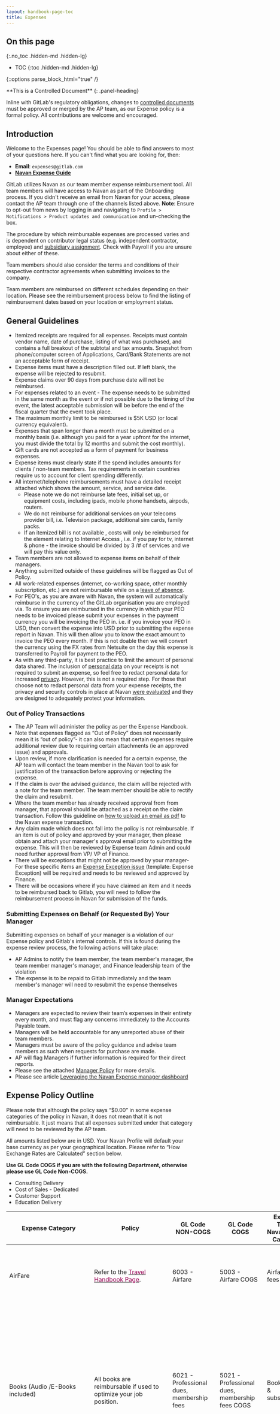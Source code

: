 ```yaml
---
layout: handbook-page-toc
title: Expenses
---
```

<link rel="stylesheet" type="text/css" href="/stylesheets/biztech.css" />

## On this page
{:.no_toc .hidden-md .hidden-lg}

- TOC
{:toc .hidden-md .hidden-lg}

{::options parse_block_html="true" /}

<div class="panel panel-gitlab-orange">
**This is a Controlled Document**
{: .panel-heading}
<div class="panel-body">

Inline with GitLab's regulatory obligations, changes to [controlled documents](/handbook/security/controlled-document-procedure.html) must be approved or merged by the AP team, as our Expense policy is a formal policy. All contributions are welcome and encouraged.

</div>
</div>

## <i class="far fa-paper-plane" id="biz-tech-icons"></i> Introduction

Welcome to the Expenses page! You should be able to find answers to most of your questions here. If you can't find what you are looking for, then:  

- **Email**: `expenses@gitlab.com`
- [**Navan Expense Guide**](https://about.gitlab.com/handbook/business-technology/enterprise-applications/guides/navan-expense-guide/)

GitLab utilizes Navan as our team member expense reimbursement tool. All team members will have access to Navan as part of the Onboarding process. If you didn't receive an email from Navan for your access, please contact the AP team through one of the channels listed above.
**Note**: Ensure to opt-out from news by logging in and navigating to `Profile > Notifications > Product updates and communication` and un-checking the box.

The procedure by which reimbursable expenses are processed varies and is dependent on contributor legal status (e.g. independent contractor, employee) and [subsidiary assignment](/handbook/tax/#tax-procedure-for-maintenance-of-gitlabs-corporate-structure). Check with Payroll if you are unsure about either of these.

Team members should also consider the terms and conditions of their respective contractor agreements when submitting invoices to the company.

Team members are reimbursed on different schedules depending on their location. Please see the reimbursement process below to find the listing of reimbursement dates based on your location or employment status.

## <i class="far fa-flag" id="biz-tech-icons"></i> General Guidelines

* Itemized receipts are required for all expenses.  Receipts must contain vendor name, date of purchase, listing of what was purchased, and contains a full breakout of the subtotal and tax amounts. Snapshot from phone/computer screen of Applications, Card/Bank Statements are not an acceptable form of receipt.
* Expense items must have a description filled out. If left blank, the expense will be rejected to resubmit.
* Expense claims over 90 days from purchase date will not be reimbursed.
* For expenses related to an event - The expense needs to be submitted in the same month as the event or if not possible due to the timing of the event, the latest acceptable submission will be before the end of the fiscal quarter that the event took place.
* The maximum monthly limit to be reimbursed is $5K USD (or local currency equivalent).
* Expenses that span longer than a month must be submitted on a monthly basis (i.e. although you paid for a year upfront for the internet, you must divide the total by 12 months and submit the cost monthly).
* Gift cards are not accepted as a form of payment for business expenses.
* Expense items must clearly state if the spend includes amounts for clients / non-team members. Tax requirements in certain countries require us to account for client spending differently.
* All internet/telephone reimbursements must have a detailed receipt attached which shows the amount, service, and service date.
   - Please note we do not reimburse late fees, initial set up, or equipment costs, including ipads, mobile phone handsets, airpods, routers.
   - We do not reimburse for additional services on your telecoms provider bill, i.e. Television package, additional sim cards, family packs.
   - If an itemized bill is not available , costs will only be reimbursed for the element relating to Internet Access , i.e. if you pay for tv, internet & phone - the invoice should be divided by 3 /# of services and we will pay this value only.
* Team members are not allowed to expense items on behalf of their managers.
* Anything submitted outside of these guidelines will be flagged as Out of Policy.
* All work-related expenses (internet, co-working space, other monthly subscription, etc.) are not reimbursable while on a [leave of absence](https://about.gitlab.com/handbook/people-policies/leave-of-absence/).
* For PEO's, as you are aware with Navan, the system will automatically reimburse in the currency of the GitLab organisation you are employed via. To ensure you are reimbursed in the currency in which your PEO needs to be invoiced please submit your expenses in the payment currency you will be invoicing the PEO in. i.e. if you invoice your PEO in USD, then convert the expense into USD prior to submitting the expense report in Navan. This will then allow you to know the exact amount to invoice the PEO every month. If this is not doable then we will convert the currency using the FX rates from Netsuite on the day this expense is transferred to Payroll for payment to the PEO.
* As with any third-party, it is best practice to limit the amount of personal data shared. The inclusion of [personal data](https://about.gitlab.com/handbook/security/data-classification-standard.html#data-classification-definitions) on your receipts is not required to submit an expense, so feel free to redact personal data for increased [privacy](https://about.gitlab.com/handbook/legal/privacy/#what-data-privacy-means).  However, this is not a required step. For those that choose not to redact personal data from your expense receipts, the privacy and security controls in place at Navan [were evaluated](https://about.gitlab.com/handbook/security/security-assurance/security-risk/third-party-risk-management.html) and they are designed to adequately protect your information.

### Out of Policy Transactions

* The AP Team will administer the policy as per the Expense Handbook.
* Note that expenses flagged as “Out of Policy” does not necessarily mean it is “out of policy”- it can also mean that certain expenses require additional review due to requiring certain attachments (ie an approved issue) and approvals.
* Upon review, if more clarification is needed for a certain expense, the AP team will contact the team member in the Navan tool to ask for justification of the transaction before approving or rejecting the expense.
* If the claim is over the advised guidance, the claim will be rejected with a note for the team member.  The team member should be able to rectify the claim and resubmit.
* Where the team member has already received approval from from manager, that approval should be attached as a receipt on the claim transaction. Follow this guideline on [how to upload an email as pdf](https://docs.google.com/document/d/1QTEd2i7CitCWh1re82bZHUTypyAdnyRLTcmBSIbY5WE/edit) to the Navan expense transaction.
* Any claim made which does not fall into the policy is not reimbursable. If an item is out of policy and approved by your manager, then please obtain and attach your manager's approval email prior to submitting the expense. This will then be reviewed by Expense team Admin and could need further approval from VP/ VP of Finance.
* There will be exceptions that might not be approved by your manager- For these specific items an [Expense Exception issue](https://gitlab.com/gitlab-com/Finance-Division/ap-team/ap-project/-/issues/new) (template: Expense Exception) will be required and needs to be reviewed and approved by Finance.
* There will be occasions where if you have claimed an item and it needs to be reimbursed back to Gitlab, you will need to follow the reimbursement process in Navan for submission of the funds.

### Submitting Expenses on Behalf (or Requested By) Your Manager

Submitting expenses on behalf of your manager is a violation of our Expense policy and Gitlab's internal controls. If this is found during the expense review process, the following actions will take place:
- AP Admins to notify the team member, the team member's manager, the team member manager's manager, and Finance leadership team of the violation
- The expense is to be repaid to Gitlab immediately and the team member's manager will need to resubmit the expense themselves

### Manager Expectations

* Managers are expected to review their team’s expenses in their entirety every month, and must flag any concerns immediately to the Accounts Payable team.
* Managers will be held accountable for any unreported abuse of their team members.
* Managers must be aware of the policy guidance and advise team members as such when requests for purchase are made.
* AP will flag Managers if further information is required for their direct reports.
* Please see the attached [Manager Policy](https://docs.google.com/document/d/1HQF-_fDIkjsmq-ExsFQwwTW-x8rocGKSDRZVdMYQudA/edit) for more details.
* Please see article [Leveraging the Navan Expense manager dashboard](https://about.gitlab.com/handbook/business-technology/enterprise-applications/guides/navan-expense-guide/#leveraging-the-navan-expense-manager-dashboard-available-in-the-desktop-browser-only)

## Expense Policy Outline

Please note that although the policy says “$0.00” in some expense categories of the policy in Navan,  it does not mean that it is not reimbursable. It just means that all expenses submitted under that category will need to be reviewed by the AP team.

All amounts listed below are in USD. Your Navan Profile will default your base currency as per your geographical location.  Please refer to “How Exchange Rates are Calculated” section below.

**Use GL Code COGS if you are with the following Department, otherwise please use GL Code Non-COGS.**
   - Consulting Delivery
   - Cost of Sales - Dedicated
   - Customer Support
   - Education Delivery

<table class="tg" style="undefined;table-layout: fixed; width: 820px">
<colgroup>
<col style="width: 100px">
<col style="width: 200px">
<col style="width: 100px">
<col style="width: 100px">
<col style="width: 100px">
<col style="width: 220px">
</colgroup>
<thead>
  <tr>
    <th class="tg-fymr">Expense Category</th>
    <th class="tg-fymr">Policy</th>
    <th class="tg-fymr">GL Code NON-COGS</th>
    <th class="tg-fymr">GL Code COGS</th>
    <th class="tg-fymr">Expense Type / Navan Policy Category</th>
    <th class="tg-fymr"><span style="font-weight:bold">Limit</span></th>
  </tr>
</thead>
<tbody>
  <tr>
    <td class="tg-btxf">AirFare</td>
    <td class="tg-btxf">Refer to the <a href="https://about.gitlab.com/handbook/travel/"><span style="color:#905">Travel Handbook Page</span></a>.</td>
    <td class="tg-btxf">6003 - Airfare</td>
    <td class="tg-btxf">5003 - Airfare COGS</td>
    <td class="tg-btxf">Airfare &amp; fees</td>
    <td class="tg-btxf">- To be booked in Navan.<br> - When booked outside Navan - will flag approval required by AP Admin.</td>
  </tr>
  <tr>
    <td class="tg-0pky">Books (Audio /E-Books included)</td>
    <td class="tg-0pky">All books are reimbursable if used to optimize your job position.</td>
    <td class="tg-0pky">6021 - Professional dues, membership fees</td>
    <td class="tg-0pky">5021 - Professional dues, membership fees COGS</td>
    <td class="tg-0pky">Books, dues &amp; subscriptions</td>
    <td class="tg-0pky">Approval required by AP Admin for Navan for all purchases to ensure reasonableness of expense.<br> -  $15 per quarter. Expenses higher than this limit require manager's approval via email. The email should be attached to the expense transaction as an additional receipt.</td>
  </tr>
  <tr>
    <td class="tg-btxf">Business Cards</td>
    <td class="tg-btxf">Business cards are ordered from Moo as per the instructions provided by the People Connect team. Urgent Business cards needed for the day of start can be requested by emailing <a href="mailto:&#112;&#101;&#x6f;&#x70;&#108;&#101;&#x2d;&#101;&#x78;&#x70;&#64;&#103;&#105;&#x74;&#x6c;&#97;&#x62;&#46;&#99;&#111;&#x6d;"><span style="color:#905">people-connect@gitlab.com</span></a>. As a last resort, Moo does offer 3 to 4 Day Express service.</td>
    <td class="tg-btxf">6040 - Office Supplies</td>
    <td class="tg-btxf">5040 - Office Supplies COGS</td>
    <td class="tg-btxf">Office Supplies</td>
    <td class="tg-btxf">To be ordered via Moo, attach receipt from Moo. Refer to the <a href="https://internal.gitlab.com/handbook/people-group/people-operations/people-connect/frequently_requested/#ordering-business-cards"><span style="color:#905">Ordering Business Cards</span></a>.<br> -  $15 per quarter. Expenses higher than this limit require manager's approval via email. The email should be attached to the expense transaction as an additional receipt.</td>
  </tr>
  <tr>
    <td class="tg-0pky">Car Rental</td>
    <td class="tg-0pky">Refer to the <a href="https://about.gitlab.com/handbook/travel/"><span style="color:#905">Travel Handbook Page</span></a>.</td>
    <td class="tg-0pky">6063 - Taxis, Car Service, Public Transportation</td>
    <td class="tg-0pky">5063 - Taxis, Car Service, Public Transportation COGS</td>
    <td class="tg-0pky">Rental cars</td>
    <td class="tg-0pky">- To be booked in Navan.<br> - When booked outside Navan - will flag approval required by AP Admin.</td>
  </tr>
  <tr>
    <td class="tg-btxf">Co-Working Space</td>
    <td class="tg-btxf">Coworking space is reimbursable. Up to 5 One-off Days in a calendar month related to co-working space do not require Manager or Finance approval. If more than 5 days are booked in the month, then Manager and Finance approval (via email to <a href="mailto:&#x65;&#x78;&#x70;&#101;&#110;&#x73;&#101;&#115;&#64;&#103;&#105;&#116;&#x6c;&#97;&#x62;&#x2e;&#99;&#111;&#109;"><span style="color:#905">expenses@gitlab.com</span></a> ) is required and need to be obtained prior to submission of expense. No contracts are allowed to be under the GitLab name and it must be under team members. Gitlab will not cover security deposits or advance payments for co-working space. The co-working space must be submitted monthly in the month it pertains to.</td>
    <td class="tg-btxf">6076 - Co Working Space</td>
    <td class="tg-btxf">5076 - Co Working Space COGS</td>
    <td class="tg-btxf">Other</td>
    <td class="tg-btxf">- $700.00 Limit per month.<br> - The space should be located near the team member’s primary residence in their country of employment, with exception to One-off days (day passes) if team member is traveling for business.<br> - Full receipts to be provided.<br> - Copy of approved email must be submitted with first month submission.<br> - Parking, meals, beverages, access cards and other additional expenses in a co-working facility are not reimbursable. Only the rent for the space is reimbursable.<br> - If co-working space is used together with a combination of working from home, we will allow the reimbursement of the internet cost for where you spend most of your time. i.e. if you expense a co-working space for a full month then internet for home cannot be expensed. If you expense co-work for a few days in a month then home internet can be expensed in full.</td>
  </tr>
  <tr>
    <td class="tg-0pky">Conferences</td>
    <td class="tg-0pky">All costs associated with attending a conference to represent GitLab are reimbursable and an approved <a href="https://about.gitlab.com/handbook/total-rewards/benefits/general-and-entity-benefits/growth-and-development/"><span style="color:#905">completed G&amp;D issue</span></a> will need to be noted in the expense report upon submission. Select classification or tag “Growth and Development” in Navan when you create expenses.</td>
    <td class="tg-0pky">6065 - Training &amp; Development</td>
    <td class="tg-0pky">5065 - Training &amp; Development COGS</td>
    <td class="tg-0pky">Conference attendance</td>
    <td class="tg-0pky">- Needs to have approved G&amp;D Development issue.<br> - AP Admin needs to review expense for approved issue.<br> - No conference expense should be allowed outside of G&D, unless the team member was a speaker for an event.</td>
  </tr>
  <tr>
    <td class="tg-btxf">Equipment</td>
    <td class="tg-btxf">Please refer to our <a href="https://about.gitlab.com/handbook/finance/procurement/office-equipment-supplies/"><span style="color:#905">Home Office Equipment Handbook Page</span></a>.</td>
    <td class="tg-btxf">6016 - Computer &amp; Office Equipment - Expensed</td>
    <td class="tg-btxf">5016 - Computer &amp; Office Equipment - Expensed COGS</td>
    <td class="tg-btxf">Work from home</td>
    <td class="tg-btxf">- For Year 1 ($1,500.00) Stipend through Virtual Card.<br> - Year 2 onwards ($500.00) - Expensed via Navan.</td>
  </tr>
  <tr>
    <td class="tg-0pky">Get Together/Visiting Grant</td>
    <td class="tg-0pky">Please refer to our <a href="https://about.gitlab.com/handbook/incentives/#get-together-grant"><span style="color:#905">Incentives at Gitlab Handbook Page</span></a></td>
    <td class="tg-0pky">6039 - Get Togethers</td>
    <td class="tg-0pky">5039 - Get Together COGS</td>
    <td class="tg-0pky">Team events &amp; meals</td>
    <td class="tg-0pky">Set by management when available.</td>
  </tr>
  <tr>
    <td class="tg-btxf">Gifts for Significant Life Events and Team Member Gifts</td>
    <td class="tg-btxf">Please refer to our <a href="https://about.gitlab.com/handbook/people-group/celebrations/"><span style="color:#905">Celebrations and Significant Life Events Handbook Page</span></a>.</td>
    <td class="tg-btxf">6028 - Gifts internal</td>
    <td class="tg-btxf">5028 - Gifts Internal COGS</td>
    <td class="tg-btxf">Gifts - internal</td>
    <td class="tg-btxf">- Gift Cards/Cash are not Allowed; Qualified gifts are capped at $125 per transaction.<br> - Approval required by AP Admin for Navan for all purchases.</td>
  </tr>
  <tr>
    <td class="tg-0pky">Hotel</td>
    <td class="tg-0pky">Refer to the <a href="https://about.gitlab.com/handbook/travel/"><span style="color:#905">Travel Handbook Page</span></a>.</td>
    <td class="tg-0pky">6027 - Hotels &amp; Lodging</td>
    <td class="tg-0pky">5027 - Hotels &amp; Lodging COGS</td>
    <td class="tg-0pky">Lodging</td>
    <td class="tg-0pky">- To be booked in Navan.<br> - When booked outside Navan - approval required by AP Admin.</td>
  </tr>
  <tr>
    <td class="tg-btxf">Internet</td>
    <td class="tg-btxf">Monthly service charges for the internet are reimbursable, but GitLab will not reimburse for any initial setup/change fees. Please expense internet costs monthly, reflecting current charges only (even if you pay by a different cadence).<br><br><span style="font-weight:bold">For team members in the Netherlands:</span> if you have not already completed the form as part of onboarding with our Netherlands payroll provider, fill in and sign the <a href="https://docs.google.com/a/gitlab.com/document/d/1J70geARMCjRt_SfxIY6spdfpTbv_1v_KDeJtGRQ6JmM/edit#heading=h.5x5ssjstqpkq"><span style="color:#905">Regeling Internet Thuis</span></a> form and send it to the HRSavvy team at <a href="mailto:&#112;&#101;&#111;&#x70;&#108;&#x65;&#x2d;&#x65;&#x78;&#112;&#64;&#x67;&#x69;&#x74;&#108;&#97;&#x62;&#x2e;&#99;&#x6f;&#109;"><span style="color:#905">payroll@savvy-group.eu</span></a>. Please do not expense your Internet costs via Navan - these will be rejected.<br><br>If your address changes or the amount changes, please send a new form to the HRSavvy team, along with the invoice/letter for processing.<br><br>This is a taxable expense for GitLab Ltd. team members assuming that the internet connection is used partially for personal use as well as business use.</td>
    <td class="tg-btxf">6031 - Internet</td>
    <td class="tg-btxf">5031 - Internet COGS</td>
    <td class="tg-btxf">Internet access</td>
    <td class="tg-btxf">- Policy is set at $80, anything over that amount will still be considered for approval as we know there are exceptions, and will be checked and approved on an individual basis depending on the user's circumstances, i.e. location etc.<br>- Itemized Receipt required.<br>- If an itemized bill is not available, costs will only be reimbursed for the element relating to Internet Access, i.e. if you pay for tv, internet and phone, the invoice should be divided by 3/# of services and we will pay this value only.<br>- No monthly hardware costs for internet service is reclaimable.<br>- If co-working space is used together with a combination of working from home, we will allow the reimbursement of the internet cost for where you spend most of your time. i.e. if you expense a co-working space for a full month then internet for home cannot be expensed. If you expense co-work for a few days in a month then home internet can be expensed in full.<br></td>
  </tr>
  <tr>
    <td class="tg-0pky">Laptops, insurance and repairs</td>
    <td class="tg-0pky">All laptops are purchased through GitLab unless an employee is in a region where GitLab cannot deliver a laptop. Team member laptops can be refreshed after three years of employment. If a team member needs a replacement laptop due to damage, they must reach out to IT via an issue before purchasing a new one. See <a href="/handbook/business-technology/team-member-enablement/onboarding-access-requests/#laptops"><span style="color:#905">Laptop handbook page</span></a> for your reference.<br><br><span style="font-weight:bold">Repairs to company issued equipment</span><br><br>If you need to replace a battery or something small that does not affect the productivity or speed of the device, please go ahead and get that small item replaced and expensed. The category to use in Navan is 'Tools and Materials'. Please get approval from your Manager if your equipment appears to be damaged, defective, or in need of repair. Business Operations can advise on next steps to ensure you have the proper equipment to work.For loaner laptops: Do not hesitate when expensing a loaner laptop while your primary laptop is being repaired. Use your best judgment identifying a local vendor. Please check out our <a href="/handbook/business-technology/team-member-enablement/onboarding-access-requests/#laptop-repair"><span style="color:#905">Laptop Repair</span></a> page for more info.</td>
    <td class="tg-0pky">1403 - Computer and Office Equipment (Laptop Purchase)<br><br>6016 - Computer and Office Equipment - Expense (Laptop Repair)</td>
    <td class="tg-0pky">1403 - Computer and Office Equipment (Laptop Purchase )<br><br>5016 - Computer and Office Equipment - Expense (Laptop Repair) COGS</td>
    <td class="tg-0pky">Tools and Materials</td>
    <td class="tg-0pky">- Needs to have approved issue from IT team.<br>- AP Admin needs to review expense for approved issue.</td>
  </tr>
  <tr>
    <td class="tg-btxf">Marketing- related expenses</td>
    <td class="tg-btxf">Small purchases for marketing events which are under $2,500 USD and which cannot be paid through the Procurement Process (Zip) are reimbursable.</td>
    <td class="tg-btxf">Multiple- will be required to choose GL account</td>
    <td class="tg-btxf">Multiple- will be required to choose GL account</td>
    <td class="tg-btxf">Other</td>
    <td class="tg-btxf">- Up to $2500 can be expensed via Navan.<br>- &gt;$2500 needs to go through procurement process in <a href="handbook/business-technology/enterprise-applications/guides/zip-guide/"><span style="color:#905">Zip</span></a>.</td>
  </tr>
  <tr>
    <td class="tg-0pky">Meals with Clients and Partners</td>
    <td class="tg-0pky">These are reimbursable, however team members should use their discretion while claiming meals with clients and partners.</td>
    <td class="tg-0pky">6013 - Business Meals &amp; Entertainment</td>
    <td class="tg-0pky">5013 - Business Meals &amp; Entertainment COGS</td>
    <td class="tg-0pky">Entertaining clients</td>
    <td class="tg-0pky">$50 limit per person for lunch and $100 limit per person for dinner.</td>
  </tr>
  <tr>
    <td class="tg-btxf">Meals: Company Provided while Traveling</td>
    <td class="tg-btxf">To be used for team activities and food/beverages associated with travel. Refer to our <a href="https://about.gitlab.com/handbook/travel/"><span style="color:#905">Travel Handbook Page</span></a></td>
    <td class="tg-btxf">6041 - Meals - Company Provided</td>
    <td class="tg-btxf">5041 - Meals - Company Provided COGS</td>
    <td class="tg-btxf">Traveling: meals for myself</td>
    <td class="tg-btxf">$100 per day.</td>
  </tr>
  <tr>
    <td class="tg-0pky">Mileage</td>
    <td class="tg-0pky">Mileage is reimbursed according to local law: US rate per mile, rate per km in the Netherlands, or rate in Belgium. Refer to "How Mileage Rates are Based" section below.</td>
    <td class="tg-0pky">6046 - Parking, Gas, Tolls, Mileage</td>
    <td class="tg-0pky">5046 - Parking, Gas, Tolls, Mileage COGS</td>
    <td class="tg-0pky">Distance Driven</td>
    <td class="tg-0pky">- Based on Mileage driven, reimbursed depending on country/local law.<br>- Should Show Start and End point of trip in Navan.</td>
  </tr>
  <tr>
    <td class="tg-btxf">Office Supplies &amp; consumables</td>
    <td class="tg-btxf">To maintain your home office equipment, items like compressed air, pens, etc may be required from time to time.</td>
    <td class="tg-btxf">6040 - Office Supplies</td>
    <td class="tg-btxf">5040 - Office Supplies COGS</td>
    <td class="tg-btxf">Office Supplies</td>
    <td class="tg-btxf">$15.00 per month.</td>
  </tr>
  <tr>
    <td class="tg-0pky">Phone Service</td>
    <td class="tg-0pky">Monthly service charges for cell phones are reimbursable for employees whose phones are vital to their position.  Actual cell phone, phone accessories and family plans are not reimbursable.</td>
    <td class="tg-0pky">6064 - Telephone</td>
    <td class="tg-0pky">5064 - Telephone COGS</td>
    <td class="tg-0pky">Cell phone</td>
    <td class="tg-0pky">- Policy is set at $50, anything over that amount will still be considered for approval as we know there are exceptions, and will be checked and approved on an individual basis depending on the user's circumstances, i.e. location etc.  A note that employees using their phone service outside of their country should try to obtain a contract which includes roaming services.<br>- Itemized Receipt required.<br>- If itemized bill, is not available, then the costs will only be reimbursed for the element relating to Internet Access, i.e. if you pay for tv, internet and phone, the invoice should be divided by 3/# of services and we will pay this value only.<br>- No monthly hardware costs for phone service is reclaimable.<br>- Tablets, Watches, Phone Device are not reimbursable.</td>
  </tr>
  <tr>
    <td class="tg-btxf">Postage/Shipping/Customs Fees</td>
    <td class="tg-btxf">Postage/shipping/custom charges related to the sending and or receiving of work documentation or special packages can be reimbursed.</td>
    <td class="tg-btxf">6049 - Postage &amp; Shipping</td>
    <td class="tg-btxf">5049 - Postage &amp; Shipping COGS</td>
    <td class="tg-btxf">Shipping &amp; postage</td>
    <td class="tg-btxf">$100.00 per transaction.</td>
  </tr>
  <tr>
    <td class="tg-0pky">Professional dues, membership fees</td>
    <td class="tg-0pky"> For bar license dues / fees, team members who are employed by GitLab as an attorney will supply evidence of payment for such fees and expense via Navan. Other costs associated with professional dues and membership fees are reimbursable and an approved <a href="https://about.gitlab.com/handbook/total-rewards/benefits/general-and-entity-benefits/growth-and-development/"><span style="color:#905">completed G&amp;D issue]</span></a> will need to be noted in the expense report upon submission. Select classification or tag “Growth and Development” in Navan when you create expenses.</td>
    <td class="tg-0pky">6021 - Professional dues, membership fees</td>
    <td class="tg-0pky">5021 - Professional dues, membership fees COGS</td>
    <td class="tg-0pky">Books, dues &amp; subscriptions</td>
    <td class="tg-0pky">- Needs to have approved G&amp;D Development issue.<br>- AP Admin needs to review expense for approved issue.</td>
  </tr>
  <tr>
    <td class="tg-btxf">Software</td>
    <td class="tg-btxf">All software subscriptions are not reimbursable. Team members that would like to purchase software will need to go through the Procurement process. Please refer to the <a href="https://about.gitlab.com/handbook/finance/procurement/personal-use-software/"><span style="color:#905">Individual Use Software Handbook Page</span></a></td>
    <td class="tg-btxf">N/A</td>
    <td class="tg-btxf">N/A</td>
    <td class="tg-btxf">N/A</td>
    <td class="tg-btxf">- Not Reimbursable.<br>- Please follow Guidance from Handbook.</td>
  </tr>
  <tr>
    <td class="tg-btxf">Swag</td>
    <td class="tg-btxf">All Swag related to customers, events, giveaways, etc., are not to be expensed. Please refer to the <a href="https://about.gitlab.com/handbook/marketing/brand-and-product-marketing/brand/merchandise-handling/#swag-shop"><span style="color:#905">Merchandise Workflow</span></a></td>
    <td class="tg-btxf">N/A</td>
    <td class="tg-btxf">N/A</td>
    <td class="tg-btxf">N/A</td>
    <td class="tg-btxf">- Only reimbursable with approval from VP of department or the Swag team.<br>- Please follow Guidance from Handbook.</td>
  </tr>
  <tr>
    <td class="tg-0pky">Team Building</td>
    <td class="tg-0pky">To be used for team activities and food/beverages associated with special team events. Amount allowed is dependent on their department budget for the year.</td>
    <td class="tg-0pky">6071 - Team Building</td>
    <td class="tg-0pky">5071 - Team Building COGS</td>
    <td class="tg-0pky">Team events &amp; meals</td>
    <td class="tg-0pky">Please refer to the <a href="https://about.gitlab.com/handbook/finance/expenses/#team-building-budget"><span style="color:#905">Team Building Budget</span></a></td>
  </tr>
  <tr>
    <td class="tg-0pky">Train</td>
    <td class="tg-0pky">Refer to the <a href="https://about.gitlab.com/handbook/travel/"><span style="color:#905">Travel Handbook Page</span></a>.</td>
    <td class="tg-0pky">6063 - Taxis, Car Service, Public Transportation</td>
    <td class="tg-0pky">5063 - Taxis, Car Service, Public Transportation COGS</td>
    <td class="tg-0pky">Train travel</td>
    <td class="tg-0pky">- To be booked in Navan.<br> - When booked outside Navan - will flag approval required by AP Admin.</td>
  </tr>
  <tr>
    <td class="tg-btxf">Training/Tuition</td>
    <td class="tg-btxf">All costs associated with training or tuition are reimbursable (up to $10K) and an approved <a href="https://about.gitlab.com/handbook/total-rewards/benefits/general-and-entity-benefits/growth-and-development/"><span style="color:#905">completed G&amp;D issue</span></a> will need to be noted in the expense report upon submission. Select classification or tag “Growth and Development” in Navan when you create expenses.</td>
    <td class="tg-btxf">6065 - Training &amp; Development</td>
    <td class="tg-btxf">5065 - Training &amp; Development COGS</td>
    <td class="tg-btxf">Other</td>
    <td class="tg-btxf">- Needs to have approved G&amp;D Development issue.<br>- AP Admin needs to review expense for approved issue.</td>
  </tr>
  <tr>
    <td class="tg-0pky">Transportation/Parking/Fuel</td>
    <td class="tg-0pky">Parking, Tolls, Fuel, Taxi, Uber pertaining to travel to/from GitLab events, clients, or conferences is acceptable</td>
    <td class="tg-0pky">6046 - Parking, Gas, Tolls, Mileage</td>
    <td class="tg-0pky">5046 - Parking, Gas, Tolls, Mileage COGS</td>
    <td class="tg-0pky">Public transport, tolls &amp; parking</td>
    <td class="tg-0pky">- Ground Transportation (taxis, ubers) at $100 per round trip.<br>- Fuel, mileage, parking, tolls at $75 limit per day.</td>
  </tr>
  <tr>
    <td class="tg-btxf">Travel (Other)</td>
    <td class="tg-btxf">Includes internet while traveling. Please refer to our <a href="https://about.gitlab.com/handbook/travel/"><span style="color:#905">Travel Handbook Page</span></a></td>
    <td class="tg-btxf">N/A</td>
    <td class="tg-btxf">N/A</td>
    <td class="tg-btxf">N/A</td>
    <td class="tg-btxf">N/A</td>
  </tr>
  <tr>
    <td class="tg-0pky">VPN Subscription</td>
    <td class="tg-0pky">Please read <a href="https://about.gitlab.com/handbook/security/#why-we-dont-have-a-corporate-vpn"><span style="color:#905">Why We Don't Have A Corporate VPN</span></a>, and check out our <a href="https://about.gitlab.com/handbook/tools-and-tips/personal-vpn/"><span style="color:#905">Personal VPN page</span></a> regarding usage at GitLab.</td>
    <td class="tg-0pky">6060 - Software Subscriptions</td>
    <td class="tg-0pky">5060 - Software Subscriptions COGS</td>
    <td class="tg-0pky">Other</td>
    <td class="tg-0pky">- Policy is set at $150 per year.<br>- Yearly subscription can be submitted in one claim.<br>- Monthly subscriptions to be submitted monthly.<br>- Valid receipts to be submitted for all claims.<br>- Multi year Policy - only current year subscription can be claimed.</td>
  </tr>
  <tr>
    <td class="tg-0pky">Visas/Permits/Covid Tests</td>
    <td class="tg-0pky">Visas, Permits, Covid Tests pertaining to travel to/from GitLab events, clients, or conferences is acceptable.</td>
    <td class="tg-0pky">6080 - Other Travel- Visas, Permits, Covid Tests</td>
    <td class="tg-0pky">5080 - Other Travel- Visas, Permits, Covid Tests COGS</td>
    <td class="tg-0pky">Other</td>
    <td class="tg-0pky">Will flag approval required by AP Admin.</td>
  </tr>
  <tr>
    <td class="tg-btxf">Wire fees (Equity compensation)</td>
    <td class="tg-btxf">Team members <span style="font-weight:bold">outside of the USA</span> where there is no option to disburse equity funds from E*TRADE without incurring wire fees may expense those fees.</td>
    <td class="tg-btxf">6008 - Bank Fees</td>
    <td class="tg-btxf">5008 - Bank Fees COGS</td>
    <td class="tg-btxf">Other</td>
    <td class="tg-btxf">Will flag approval required by AP Admin.</td>
  </tr>
</tbody>
</table>

### Missing a Receipt?

If a team member is missing a receipt, a Missing Receipt Affidavit will need to be completed and attached to the expense when submitted.
Missing Receipt Affidavit located [here](https://docs.google.com/spreadsheets/d/179q0Wos-CemLCe1uxgMpZ80JukSC4KYx8JICFgHzN0I/edit?usp=sharing) (please ensure to make a copy).
When attaching the receipt affidavit, you should attach the document as a PDF.
To save the file as a PDF - open the document, click on FILE>DOWNLOAD>PDF.

### How Exchange Rates are Calculated

The handbook [uses USD when describing budgets](https://about.gitlab.com/handbook/handbook-usage/#fine-points). When budgeting and submitting expenses in other currencies, team members should use live currency conversion rates (exchange rates). These can be looked up online using a site such as [OANDA](https://www.oanda.com/currency-converter/en/).

**Example:** a team event has a meal budget of USD25 per person. A team member notes that this is $50 in local currency, at current exchange rates. The team member can purchase a meal in their local currency up to $50, and expense it in their local currency.

**Example:** when visiting other countries - you should convert the currency to your local currency when submitting the expense. Currency rate should be done using rates on the day the expense occurred (these can be looked up online using a site such as [OANDA](https://www.oanda.com/currency-converter/en/)). i.e. if you spent EUR50 whilst visiting Germany but you live in the UK, you should convert the EUR50 to GBP43.66 (your local Currency) and submit the expense with the valid receipt.

Note: live exchange rates do not apply to compensation, which [uses fixed exchange rates](https://about.gitlab.com/handbook/total-rewards/compensation/#exchange-rates).

### How Mileage Rates are Based

The mileage rate is based on your legal entity’s mileage rates for the current year.  These will be updated yearly for tax compliance.  However, for the following entities (due to limited visibility online), the default rate is set at $.50/mile… so please update the rate on your mileage if needed to match your local compliance laws:  Gitlab IT BV, Gitlab Korea and Gitlab Japan.

## Other Useful Information

### Team Building Budget

In FY24, each EGroup member has been allocated a budget per quarter for FY24-Q2 to FY24-Q4 for team building events. Each EGroup member can use their discretion when using the budget. The budget should be used within the quarter the funds are allocated and unused funds cannot be moved to a different quarter. This budget should cover leadership offsites, team member get togethers, the holiday party and other virtual fun events.

In Navan, the team member must code any related expense to GL code "Team events & meals" and Classification (under optional details) "FY24 Team Building Budget". The expense needs to be submitted in the same month as the event or if not possible due to the timing of the event, the latest acceptable submission will be before the end of the fiscal quarter that the event took place.

### <i class="fas fa-bullseye" id="biz-tech-icons"></i> Year-end Holiday Party Budget

GitLab has allocated budget for a holiday event in Q4 (until end of January) for the different year-end holiday celebrations for team members. Note in FY24: This budget is part of the team building budget above.

Guidance on the year-end holiday budget:
- Each Egroup member will coordinate for their respective organizations or appoint a designee for the organization
- The budget can be used for in person or virtual events
- The money cannot be used for charitable donations or gifts
- If you are hosting an event and asked to attend another event, the budget is for all events and not per event
- The budget can be spent anytime in Q4, please make sure you promptly submit your expense report prior to the end of Q4
- In Navan, the team member must code any related expense to the Expense type "Other" GL code "Company Functions" and to the Classification "Holiday Celebration"

If you have any questions, please reach out to your manager for guidance.

### Get Together/Virtual Meal with GitLab Team member(s)

Please refer to our [Incentives at Gitlab Handbook Page](/handbook/incentives/#get-together-grant)

### Domain Name Registration and Maintenance Policy

#### Scope and Purpose
This policy applies to all GitLab team members registering, or maintaining a registration for, GitLab-related Domain Names, including GitLab-related Domain Names registered or used for sandbox or testing purposes.

Domain names are key assets in GitLab's intellectual property portfolio. Centralizing the registration and maintainance of domain names under the Infrastructure Shared Services group using GitLab's approved domain name registrar helps us track and protect these valuable assets.
Please refer to the <a href="https://about.gitlab.com/handbook/it/guides/domains-dns/"><span style="color:#905">Domain Names and DNS Records Handbook Page</span></a>

"**GitLab-related Domain Names**" when used in this policy means any domain name:
   - registered or used for any purpose related to a team member's role at GitLab;
   - containing the GitLab trademark (GITLAB) or one of its derivatives (like, amongst other things, git, glab, gtlb, gl); and/or
   - containing any GitLab key messaging term (like, amongst other things, devops, devops platform, all remote).
   
#### Registration of new GitLab-related Domain Names
- All GitLab-related Domain Names must be registered using the process outlined in the [dns-domain-purchase-request issue template](https://gitlab.com/gitlab-com/business-technology/engineering/infrastructure/issue-tracker/-/issues/new?issuable_template=dns_domain_purchase_request) maintained by IT Operations.
- Expense reports submitted by team members for expenses incurred on or after `2022-03-01` in registering new GitLab-related Domain Names will be rejected.

#### Transfer of existing GitLab-related Domain Names
- All GitLab-related Domain Names currently registered in the name of team members, or registered with unapproved registrars, should be transferred to GitLab using the process outlined in the [dns-domain-transfer-request issue template](https://gitlab.com/gitlab-com/business-technology/engineering/infrastructure/issue-tracker/-/issues/new?issuable_template=dns_domain_transfer_request) as soon as possible.
- Expense reports submitted by team members for expenses incurred on or after `2022-08-01` in maintaining registrations of GitLab-related Domain Names in the name of team members, or with unapproved registrars, will be rejected.

### Transport/Delivery of Second Hand and Free Procurements
Feel free to check local second-hand/free markets when looking for equipment, especially furniture such as desks and chairs. GitLab will reimburse the cost of any transport and delivery services you need to procure the item.

If you are able to find hidden gems in these markets, please go ahead and make the purchase. In order to expense these types of purchases, we ask that you take a screenshot or photo of the sale listing and any fund transfers or conversations between yourself and the seller on price and delivery costs. 

## Reimbursement Payout Timelines

### Legal entities:
* Team members must submit their expenses through Navan.
* Expenses for GitLab Inc, GitLab Federal, GitLab Ltd (UK), GitLab BV (Belgium and Netherlands), GitLab GmbH (Germany), GitLab PTY Ltd (Australia and New Zealand), GitLab GK (Japan) GitLab LTD (Ireland), GitLab Korea Limited and GitLab Singapore PTE. LTD. are reimbursed via Navan within 7 business days for the expenses within policy or after approval by the Accounts Payable team (for out of policy expenses).
* The team member's bank account must be set up in Navan in order for payment to complete.
* Expenses for GitLab Canada Corp must be submitted and approved by the Accounts Payable team (for out of policy expenses) before the 1st day of each payroll period.
* Expenses for GitLab France S.A.S and GitLab BV Finland must be submitted and approved by the Accounts Payable team (for out of policy expenses) on or before the 6th of each month to ensure it is included in the current month’s payroll.

### PEO (Professional Employer Organization/ Employer of Record and not a GitLab entity or Branch):

#### Global Upside, Remote.com and Papaya Global

* The list of Global Upside, Remote & Papaya countries can be found [here](/handbook/people-group/employment-solutions/#peo-professional-employer-organization-employer-of-record-and-not-a-gitlab-entity)
* Team members must submit their expenses through Navan. 
* All expenses must be submitted and approved by the Accounts Payable team (for out of policy expenses) on or before the 6th of each month to ensure it is included in the current month's payroll.

#### iiPay

* Team members must submit their expenses through Navan.
* All Individual contractors or C2C, with exception of Nigeria will be reimbursed by iiPay by the 22nd of each month. All expenses must be submitted and approved by the Accounts Payable team (for out of policy expenses) by the 6th of each month to be included in the current month payment. For contractors with C2C status, be sure to contact the Payroll team via email at nonuspayroll@gitlab.com and expenses@gitlab.com if you need to set up a separate bank for your expense reimbursement.

#### CXC Global

* The list of CXC countries can be found [here](/handbook/people-group/employment-solutions/).
* Team members must submit their expenses through Navan.
* All expenses must be submitted and approved by the Accounts Payable team (for out of policy expenses) on or before the 6th of each month to ensure it is included in the current month's payroll.
* GitLab Payroll Team will send the approved expense amount to CXC EMEA Payroll to include with the monthly salary.
* Team members must include the approved expense amount on their monthly invoice as well.

### Team Member Expense Temporary Advances

These instructions apply if a team member is unable to purchase required items, for whatever reason.

1. A request is sent to Payroll explaining the reason for the advance. uspayroll@gitlab.com or nonuspayroll@gitlab.com
2. [Expense reimbursement template](https://docs.google.com/spreadsheets/d/1D0kWlqol7jBjqn7yDY6uc7UCWSIcUmiF/edit?usp=sharing&ouid=108533621432009168804&rtpof=true&sd=true) is filled out and returned to Payroll.
    - Must include the correct entity, currency, VAT, valid receipts and banking details for payment.
3. Payroll reviews and approves/rejects. 
    - If approved, they forward the report to the VP, Corporate Controller, or Principal Accounting Officer to request approval for reimbursement. 
4. Once approved, payroll forwards the approval and reimbursement request to AP. 
    - The request must include valid banking details for the individual to receive payment.
5. AP will do their best to pay the reimbursement within 1 week, depending on the date submitted. 
    - Note that AP completed payments on Thursdays unless otherwise instructed for month and quarter end timelines.

### Expense Reimbursement for Terminated Team Members

If a team member whom you managed has left GitLab and comes to you with final expenses that are valid for reimbursement, please verify that they were not already processed in Navan and then contact Accounts Payable. You must submit valid receipts and a completed copy of the [Expense Reimbursement template](https://docs.google.com/spreadsheets/d/1D0kWlqol7jBjqn7yDY6uc7UCWSIcUmiF/edit?usp=sharing&ouid=108533621432009168804&rtpof=true&sd=true) along with your approval. Please note that we may also ask the terminated team member to provide valid banking details in order to process the payment to them. 
AP will do their best to process and pay the reimbursement to the individual within 1 week.

### Don’t See an Expense on the List?

Then the expense is not reimbursable.  Please refer to our [Zip](https://about.gitlab.com/handbook/business-technology/enterprise-applications/guides/zip-guide/) handbook page on the steps for creating a purchase order or requesting a virtual card.

If an item that needs to be purchased is not on the list, then an issue will need to be created and submitted for approval from Department VP and PAO/Finance approval. This needs to be done prior to purchasing the item or it will be rejected.

- - -

Return to the main [finance page](/handbook/finance/).
